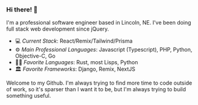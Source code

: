 ### Hi there! 👋

I'm a professional software engineer based in Lincoln, NE.  I've been doing full stack web development since jQuery.

* 💻 *Current Stack*: React/Remix/Tailwind/Prisma
* ⚙ *Main Professional Languages*: Javascript (Typescript), PHP, Python, Objective-C, Go
* 👩‍💻 *Favorite Languages*: Rust, most Lisps, Python
* 🏛 *Favorite Frameworks*: Django, Remix, NextJS

Welcome to my Github.  I'm always trying to find more time to code outside of work, so it's sparser than I want it to be, but I'm always trying to build something useful.
